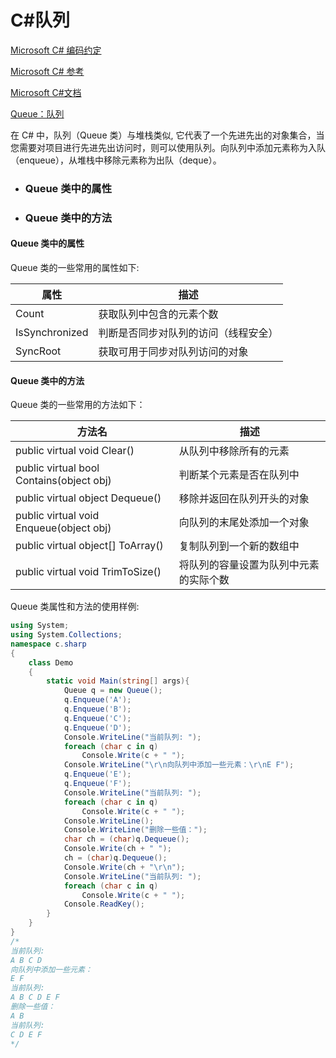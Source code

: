 # C#队列

[Microsoft C# 编码约定](https://learn.microsoft.com/zh-cn/dotnet/csharp/fundamentals/coding-style/coding-conventions)

[Microsoft C# 参考](https://learn.microsoft.com/zh-cn/previous-versions/visualstudio/visual-studio-2012/618ayhy6(v=vs.110))

[Microsoft C#文档](https://learn.microsoft.com/zh-cn/dotnet/csharp/)

[Queue：队列](https://learn.microsoft.com/zh-cn/dotnet/api/system.collections.queue?view=net-5.0#properties)

在 C# 中，队列（Queue 类）与堆栈类似, 它代表了一个先进先出的对象集合，当您需要对项目进行先进先出访问时，则可以使用队列。向队列中添加元素称为入队（enqueue），从堆栈中移除元素称为出队（deque）。



- ### Queue 类中的属性

- ### Queue 类中的方法


> 

#### Queue 类中的属性

Queue 类的一些常用的属性如下: 

| 属性           | 描述                                 |
| -------------- | ------------------------------------ |
| Count          | 获取队列中包含的元素个数             |
| IsSynchronized | 判断是否同步对队列的访问（线程安全） |
| SyncRoot       | 获取可用于同步对队列访问的对象       |



#### Queue 类中的方法

Queue 类的一些常用的方法如下：

| 方法名                                   | 描述                                   |
| ---------------------------------------- | -------------------------------------- |
| public virtual void Clear()              | 从队列中移除所有的元素                 |
| public virtual bool Contains(object obj) | 判断某个元素是否在队列中               |
| public virtual object Dequeue()          | 移除并返回在队列开头的对象             |
| public virtual void Enqueue(object obj)  | 向队列的末尾处添加一个对象             |
| public virtual object[] ToArray()        | 复制队列到一个新的数组中               |
| public virtual void TrimToSize()         | 将队列的容量设置为队列中元素的实际个数 |

Queue 类属性和方法的使用样例:

```C#
using System;
using System.Collections;
namespace c.sharp
{
    class Demo
    {
        static void Main(string[] args){
            Queue q = new Queue();
            q.Enqueue('A');
            q.Enqueue('B');
            q.Enqueue('C');
            q.Enqueue('D');
            Console.WriteLine("当前队列: ");
            foreach (char c in q)
                Console.Write(c + " ");
            Console.WriteLine("\r\n向队列中添加一些元素：\r\nE F");
            q.Enqueue('E');
            q.Enqueue('F');
            Console.WriteLine("当前队列: ");       
            foreach (char c in q)
                Console.Write(c + " ");
            Console.WriteLine();
            Console.WriteLine("删除一些值：");
            char ch = (char)q.Dequeue();
            Console.Write(ch + " ");
            ch = (char)q.Dequeue();
            Console.Write(ch + "\r\n");
            Console.WriteLine("当前队列: ");
            foreach (char c in q)
                Console.Write(c + " ");
            Console.ReadKey();
        }
    }
}
/*
当前队列:
A B C D
向队列中添加一些元素：
E F
当前队列:
A B C D E F
删除一些值：
A B
当前队列:
C D E F
*/
```

